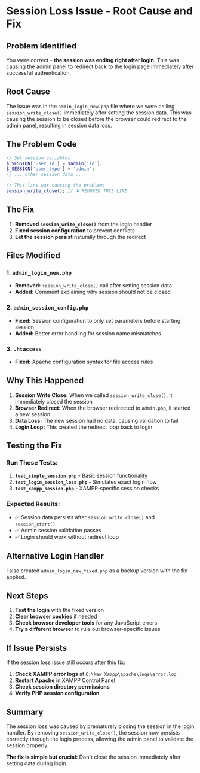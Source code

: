 # Session Loss Issue - Root Cause and Fix

## Problem Identified

You were correct - **the session was ending right after login**. This was causing the admin panel to redirect back to the login page immediately after successful authentication.

## Root Cause

The issue was in the `admin_login_new.php` file where we were calling `session_write_close()` immediately after setting the session data. This was causing the session to be closed before the browser could redirect to the admin panel, resulting in session data loss.

## The Problem Code

```php
// Set session variables
$_SESSION['user_id'] = $admin['id'];
$_SESSION['user_type'] = 'admin';
// ... other session data ...

// This line was causing the problem:
session_write_close(); // ❌ REMOVED THIS LINE
```

## The Fix

1. **Removed `session_write_close()`** from the login handler
2. **Fixed session configuration** to prevent conflicts
3. **Let the session persist** naturally through the redirect

## Files Modified

### 1. `admin_login_new.php`

- **Removed:** `session_write_close()` call after setting session data
- **Added:** Comment explaining why session should not be closed

### 2. `admin_session_config.php`

- **Fixed:** Session configuration to only set parameters before starting session
- **Added:** Better error handling for session name mismatches

### 3. `.htaccess`

- **Fixed:** Apache configuration syntax for file access rules

## Why This Happened

1. **Session Write Close:** When we called `session_write_close()`, it immediately closed the session
2. **Browser Redirect:** When the browser redirected to `admin.php`, it started a new session
3. **Data Loss:** The new session had no data, causing validation to fail
4. **Login Loop:** This created the redirect loop back to login

## Testing the Fix

### Run These Tests:

1. **`test_simple_session.php`** - Basic session functionality
2. **`test_login_session_loss.php`** - Simulates exact login flow
3. **`test_xampp_session.php`** - XAMPP-specific session checks

### Expected Results:

- ✅ Session data persists after `session_write_close()` and `session_start()`
- ✅ Admin session validation passes
- ✅ Login should work without redirect loop

## Alternative Login Handler

I also created `admin_login_new_fixed.php` as a backup version with the fix applied.

## Next Steps

1. **Test the login** with the fixed version
2. **Clear browser cookies** if needed
3. **Check browser developer tools** for any JavaScript errors
4. **Try a different browser** to rule out browser-specific issues

## If Issue Persists

If the session loss issue still occurs after this fix:

1. **Check XAMPP error logs** at `C:\New Xampp\apache\logs\error.log`
2. **Restart Apache** in XAMPP Control Panel
3. **Check session directory permissions**
4. **Verify PHP session configuration**

## Summary

The session loss was caused by prematurely closing the session in the login handler. By removing `session_write_close()`, the session now persists correctly through the login process, allowing the admin panel to validate the session properly.

**The fix is simple but crucial:** Don't close the session immediately after setting data during login.
